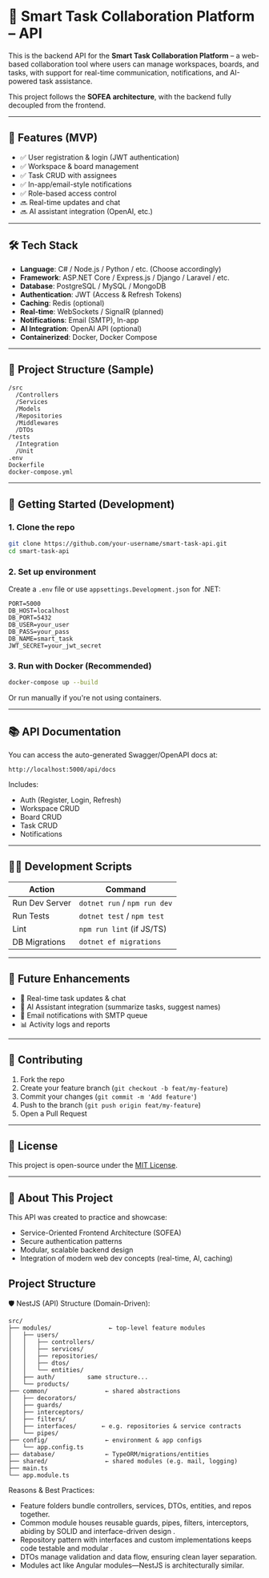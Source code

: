 # 🧠 Smart Task Collaboration Platform – API

This is the backend API for the **Smart Task Collaboration Platform** – a web-based collaboration tool where users can manage workspaces, boards, and tasks, with support for real-time communication, notifications, and AI-powered task assistance.

This project follows the **SOFEA architecture**, with the backend fully decoupled from the frontend.

---

## 🚀 Features (MVP)

- ✅ User registration & login (JWT authentication)
- ✅ Workspace & board management
- ✅ Task CRUD with assignees
- ✅ In-app/email-style notifications
- ✅ Role-based access control
- 🔜 Real-time updates and chat
- 🔜 AI assistant integration (OpenAI, etc.)

---

## 🛠️ Tech Stack

- **Language**: C# / Node.js / Python / etc. (Choose accordingly)
- **Framework**: ASP.NET Core / Express.js / Django / Laravel / etc.
- **Database**: PostgreSQL / MySQL / MongoDB
- **Authentication**: JWT (Access & Refresh Tokens)
- **Caching**: Redis (optional)
- **Real-time**: WebSockets / SignalR (planned)
- **Notifications**: Email (SMTP), In-app
- **AI Integration**: OpenAI API (optional)
- **Containerized**: Docker, Docker Compose

---

## 📁 Project Structure (Sample)

```
/src
  /Controllers
  /Services
  /Models
  /Repositories
  /Middlewares
  /DTOs
/tests
  /Integration
  /Unit
.env
Dockerfile
docker-compose.yml
```

---

## 🧪 Getting Started (Development)

### 1. Clone the repo

```bash
git clone https://github.com/your-username/smart-task-api.git
cd smart-task-api
```

### 2. Set up environment

Create a `.env` file or use `appsettings.Development.json` for .NET:

```env
PORT=5000
DB_HOST=localhost
DB_PORT=5432
DB_USER=your_user
DB_PASS=your_pass
DB_NAME=smart_task
JWT_SECRET=your_jwt_secret
```

### 3. Run with Docker (Recommended)

```bash
docker-compose up --build
```

Or run manually if you're not using containers.

---

## 📚 API Documentation

You can access the auto-generated Swagger/OpenAPI docs at:

```
http://localhost:5000/api/docs
```

Includes:

- Auth (Register, Login, Refresh)
- Workspace CRUD
- Board CRUD
- Task CRUD
- Notifications

---

## 🧑‍💻 Development Scripts

| Action         | Command                      |
| -------------- | ---------------------------- |
| Run Dev Server | `dotnet run` / `npm run dev` |
| Run Tests      | `dotnet test` / `npm test`   |
| Lint           | `npm run lint` (if JS/TS)    |
| DB Migrations  | `dotnet ef migrations`       |

---

## 🧩 Future Enhancements

- 🔁 Real-time task updates & chat
- 🤖 AI Assistant integration (summarize tasks, suggest names)
- 📧 Email notifications with SMTP queue
- 📊 Activity logs and reports

---

## 🤝 Contributing

1. Fork the repo
2. Create your feature branch (`git checkout -b feat/my-feature`)
3. Commit your changes (`git commit -m 'Add feature'`)
4. Push to the branch (`git push origin feat/my-feature`)
5. Open a Pull Request

---

## 📄 License

This project is open-source under the [MIT License](LICENSE).

---

## 🧠 About This Project

This API was created to practice and showcase:

- Service-Oriented Frontend Architecture (SOFEA)
- Secure authentication patterns
- Modular, scalable backend design
- Integration of modern web dev concepts (real-time, AI, caching)

## Project Structure

🛡 NestJS (API)
Structure (Domain-Driven):

```vbnet
src/
├── modules/                ← top-level feature modules
│   ├── users/
│   │   ├── controllers/
│   │   ├── services/
│   │   ├── repositories/
│   │   ├── dtos/
│   │   └── entities/
│   ├── auth/         same structure...
│   └── products/
├── common/                ← shared abstractions
│   ├── decorators/
│   ├── guards/
│   ├── interceptors/
│   ├── filters/
│   ├── interfaces/       ← e.g. repositories & service contracts
│   └── pipes/
├── config/                ← environment & app configs
│   └── app.config.ts
├── database/              ← TypeORM/migrations/entities
├── shared/                ← shared modules (e.g. mail, logging)
├── main.ts
└── app.module.ts
```

Reasons & Best Practices:

- Feature folders bundle controllers, services, DTOs, entities, and repos together.
- Common module houses reusable guards, pipes, filters, interceptors, abiding by SOLID and interface-driven design .
- Repository pattern with interfaces and custom implementations keeps code testable and modular .
- DTOs manage validation and data flow, ensuring clean layer separation.
- Modules act like Angular modules—NestJS is architecturally similar.
